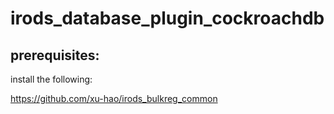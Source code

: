 # irods_database_plugin_cockroachdb


## prerequisites:

install the following:

https://github.com/xu-hao/irods_bulkreg_common
